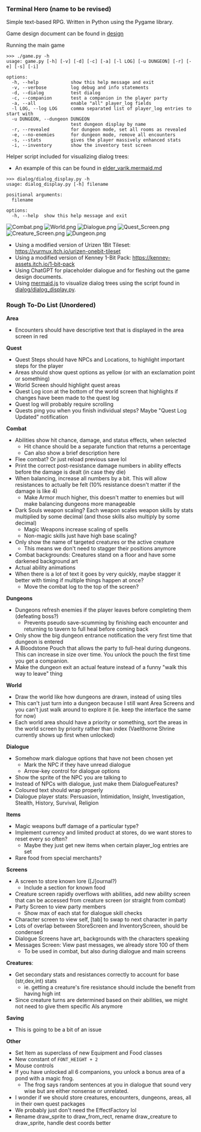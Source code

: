 ### Terminal Hero (name to be revised)
Simple text-based RPG. Written in Python using the Pygame library.

Game design document can be found in [design](design/)

Running the main game 
```
>>> ./game.py -h
usage: game.py [-h] [-v] [-d] [-c] [-a] [-l LOG] [-u DUNGEON] [-r] [-e] [-s] [-i]

options:
  -h, --help            show this help message and exit
  -v, --verbose         log debug and info statements
  -d, --dialog          test dialog
  -c, --companion       test a companion in the player party
  -a, --all             enable "all" player_log fields
  -l LOG, --log LOG     comma separated list of player_log entries to start with
  -u DUNGEON, --dungeon DUNGEON
                        test dungeon display by name
  -r, --revealed        for dungeon mode, set all rooms as revealed
  -e, --no-enemies      for dungeon mode, remove all encounters
  -s, --stats           gives the player massively enhanced stats
  -i, --inventory       show the inventory test screen
```

Helper script included for visualizing dialog trees:
-  An example of this can be found in [elder_varik.mermaid.md](resources/examples/elder_varik.mermaid.md)
```
>>> dialog/dialog_display.py -h
usage: dialog_display.py [-h] filename

positional arguments:
  filename

options:
  -h, --help  show this help message and exit
```

![Combat.png](resources/screenshots/combat.png)
![World.png](resources/screenshots/world.png)
![Dialogue.png](resources/screenshots/dialogue.png)
![Quest_Screen.png](resources/screenshots/quest_screen.png)
![Creature_Screen.png](resources/screenshots/creature_screen.png)
![Dungeon.png](resources/screenshots/dungeon.png)

- Using a modified version of Urizen 1Bit Tileset: https://vurmux.itch.io/urizen-onebit-tileset
- Using a modified version of Kenney 1-Bit Pack: https://kenney-assets.itch.io/1-bit-pack
- Using ChatGPT for placeholder dialogue and for fleshing out the game design documents.
- Using [mermaid.js](https://mermaid.js.org/) to visualize dialog trees using the script found in [dialog/dialog_display.py](dialog/dialog_display.py).

### Rough To-Do List (Unordered)
**Area**
- Encounters should have descriptive text that is displayed in the area screen in red

**Quest**
- Quest Steps should have NPCs and Locations, to highlight important steps for the player
- Areas should show quest options as yellow (or with an exclamation point or something)
- World Screen should highlight quest areas
- Quest Log icon at the bottom of the world screen that highlights if changes have been made to the quest log
- Quest log will probably require scrolling
- Quests ping you when you finish individual steps? Maybe "Quest Log Updated" notification

**Combat**
- Abilities show hit chance, damage, and status effects, when selected
  - Hit chance should be a separate function that returns a percentage
  - Can also show a brief description here
- Flee combat? Or just reload previous save lol
- Print the correct post-resistance damage numbers in ability effects before the damage is dealt (in case they die)
- When balancing, increase all numbers by a bit. This will allow resistances to actually be felt (10% resistance doesn't matter if the damage is like 4)
  - Make Armor much higher, this doesn't matter to enemies but will make balancing dungeons more manageable
- Dark Souls weapon scaling? Each weapon scales weapon skills by stats multiplied by some decimal (and those skills also multiply by some decimal)
  - Magic Weapons increase scaling of spells
  - Non-magic skills just have high base scaling?
- Only show the name of targeted creatures or the active creature
  - This means we don't need to stagger their positions anymore
- Combat backgrounds: Creatures stand on a floor and have some darkened background art
- Actual ability animations
- When there is a lot of text it goes by very quickly, maybe stagger it better with timing if multiple things happen at once?
  - Move the combat log to the top of the screen?

**Dungeons**
- Dungeons refresh enemies if the player leaves before completing them (defeating boss?)
  - Prevents pseudo save-scumming by finishing each encounter and returning to tavern to full heal before coming back
- Only show the big dungeon entrance notification the very first time that dungeon is entered
- A Bloodstone Pouch that allows the party to full-heal during dungeons. This can increase in size over time. You unlock the pouch the first time you get a companion.
- Make the dungeon exit an actual feature instead of a funny "walk this way to leave" thing

**World**
- Draw the world like how dungeons are drawn, instead of using tiles
- This can't just turn into a dungeon because I still want Area Screens and you can't just walk around to explore it (ie. keep the interface the same for now)
- Each world area should have a priority or something, sort the areas in the world screen by priority rather than index (Vaelthorne Shrine currently shows up first when unlocked)

**Dialogue**
- Somehow mark dialogue options that have not been chosen yet
    - Mark the NPC if they have unread dialogue
    - Arrow-key control for dialogue options
- Show the sprite of the NPC you are talking to
- Instead of NPCs with dialogue, just make them DialogueFeatures?
- Coloured text should wrap properly
- Dialogue player stats: Persuasion, Intimidation, Insight, Investigation, Stealth, History, Survival, Religion

**Items**
- Magic weapons buff damage of a particular type?
- Implement currency and limited product at stores, do we want stores to reset every so often?
  - Maybe they just get new items when certain player_log entries are set
- Rare food from special merchants?

**Screens**
- A screen to store known lore ([J]ournal?)
  - Include a section for known food
- Creature screen rapidly overflows with abilities, add new ability screen that can be accessed from creature screen (or straight from combat)
- Party Screen to view party members
  - Show max of each stat for dialogue skill checks
- Character screen to view self, [tab] to swap to next character in party
- Lots of overlap between StoreScreen and InventoryScreen, should be condensed
- Dialogue Screens have art, backgrounds with the characters speaking
- Messages Screen: View past messages, we already store 100 of them
  - To be used in combat, but also during dialogue and main screens

**Creatures**:
- Get secondary stats and resistances correctly to account for base (str,dex,int) stats
  - ie. getting a creature's fire resistance should include the benefit from having high int
- Since creature turns are determined based on their abilities, we might not need to give them specific AIs anymore

**Saving**
- This is going to be a bit of an issue

**Other**
- Set Item as superclass of new Equipment and Food classes
- New constant of `FONT_HEIGHT + 2`
- Mouse controls
- If you have unlocked all 6 companions, you unlock a bonus area of a pond with a magic frog.
  - The frog says random sentences at you in dialogue that sound very wise but are either nonsense or unrelated.
- I wonder if we should store creatures, encounters, dungeons, areas, all in their own quest packages
- We probably just don't need the EffectFactory lol
- Rename draw_sprite to draw_from_rect, rename draw_creature to draw_sprite, handle dest coords better

